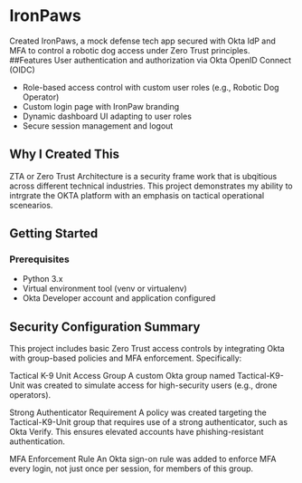 # IronPaws
Created IronPaws, a mock defense tech app secured with Okta IdP and MFA to control a robotic dog access under Zero Trust principles.
##Features 
User authentication and authorization via Okta OpenID Connect (OIDC)  
- Role-based access control with custom user roles (e.g., Robotic Dog Operator)  
- Custom login page with IronPaw branding  
- Dynamic dashboard UI adapting to user roles  
- Secure session management and logout

## Why I Created This 
ZTA or Zero Trust Architecture is a security frame work that is ubqitious across different technical industries. This project demonstrates my ability to intrgrate the OKTA platform with an emphasis on tactical operational scenearios. 
## Getting Started

### Prerequisites

- Python 3.x  
- Virtual environment tool (venv or virtualenv)  
- Okta Developer account and application configured  

## Security Configuration Summary
This project includes basic Zero Trust access controls by integrating Okta with group-based policies and MFA enforcement. Specifically:

Tactical K-9 Unit Access Group
A custom Okta group named Tactical-K9-Unit was created to simulate access for high-security users (e.g., drone operators).

Strong Authenticator Requirement
A policy was created targeting the Tactical-K9-Unit group that requires use of a strong authenticator, such as Okta Verify. This ensures elevated accounts have phishing-resistant authentication.

MFA Enforcement Rule
An Okta sign-on rule was added to enforce MFA every login, not just once per session, for members of this group.

